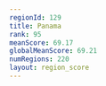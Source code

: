 ```yaml
---
regionId: 129
title: Panama
rank: 95
meanScore: 69.17
globalMeanScore: 69.21
numRegions: 220
layout: region_score
---
```

